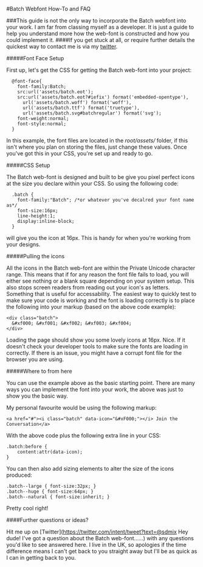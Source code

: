 #Batch Webfont How-To and FAQ

###This guide is not the only way to incorporate the Batch webfont into your work. I am far from classing myself as a developer. It is just a guide to help you understand more how the web-font is constructed and how you could implement it. 
####If you get stuck at all, or require further details the quickest way to contact me is via my [twitter](http://twitter.com/sdmix).

#####Font Face Setup

First up, let's get the CSS for getting the Batch web-font into your project:
      
      @font-face{
        font-family:Batch;
        src:url('assets/batch.eot');
        src:url('assets/batch.eot?#iefix') format('embedded-opentype'),
          url('assets/batch.woff') format('woff'),
          url('assets/batch.ttf') format('truetype'),
          url('assets/batch.svg#batchregular') format('svg');
        font-weight:normal;
        font-style:normal;
      }
    
In this example, the font files are located in the _root/assets/_  folder, if this isn't where you plan on storing the files, just change these values.
Once you've got this in your CSS, you're set up and ready to go.


#####CSS Setup

The Batch web-font is designed and built to be give you pixel perfect icons at the size you declare within your CSS. So using the following code: 
      
      .batch {
        font-family:"Batch"; /*or whatever you've decalred your font name as*/
        font-size:16px;
        line-height:1;
        display:inline-block;
      }

will give you the icon at 16px. This is handy for when you're working from your designs.


#####Pulling the icons

All the icons in the Batch web-font are within the Private Unicode character range. This means that if for any reason the font file fails to load, you will either see nothing or a blank square depending on your system setup.
This also stops screen readers from reading out your icon's as letters. Something that is useful for accessability.
The easiest way to quickly test to make sure your code is working and the font is loading correctly is to place the following into your markup (based on the above code example):

    <div class="batch">
      &#xf000; &#xf001; &#xf002; &#xf003; &#xf004;
    </div>
  
Loading the page should show you some lovely icons at 16px. Nice.
If it doesn't check your developer tools to make sure the fonts are loading in correctly. If there is an issue, you might have a corrupt font file for the browser you are using.


#####Where to from here

You can use the example above as the basic starting point. 
There are many ways you can implement the font into your work, the above was just to show you the basic way.

My personal favourite would be using the following markup:

    <a href="#"><i class="batch" data-icon="&#xF000;"></i> Join the Conversation</a>
    
With the above code plus the following extra line in your CSS:

    .batch:before {
        content:attr(data-icon);
    }
    
You can then also add sizing elements to alter the size of the icons produced:

    .batch--large { font-size:32px; }
    .batch--huge { font-size:64px; }
    .batch--natural { font-size:inherit; }
    
Pretty cool right!

####Further questions or ideas?

Hit me up on [Twitter](https://twitter.com/intent/tweet?text=@sdmix Hey dude! I've got a question about the Batch web-font......) with any questions you'd like to see answered here. I live in the UK, so apologies if the time difference means I can't get back to you straight away but I'll be as quick as I can in getting back to you.







